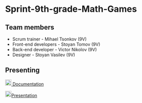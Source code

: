 # Sprint-9th-grade-Math-Games

## Team members
<ul>
  <li>Scrum trainer - Mihael Tsonkov (9V)</li>
  <li>Front-end developers - Stoyan Tomov (9V)</li>
  <li>Back-end developer - Victor Nikolov (9V)</li>
  <li>Designer - Stoyan Vasilev (9V)</li>
</ul>

## Presenting 
<a href="https://view.officeapps.live.com/op/view.aspx?src=https%3A%2F%2Fraw.githubusercontent.com%2Fcodingburgas%2Fsprint-math-games-9th-grade-quizmasters%2Frefs%2Fheads%2Fmain%2FPresenting%2FDocumentation%2520Quiz%2520Masters.docx&wdOrigin=BROWSELINK" target="_blank"> <img src="https://img.icons8.com/fluency/48/000000/microsoft-word-2019.png" alt="Word icon" width=20px /> Documentation </a>

<img src="https://img.icons8.com/fluency/48/000000/microsoft-powerpoint-2019.png" alt="PowerPoint icon" width=20px >[Presentation]()
